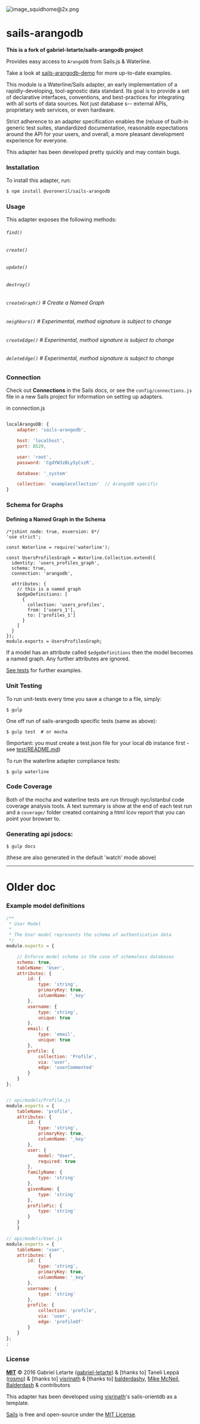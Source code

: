 ![image_squidhome@2x.png](http://i.imgur.com/RIvu9.png)

# sails-arangodb
**This is a fork of gabriel-letarte/sails-arangodb project**

Provides easy access to `ArangoDB` from Sails.js & Waterline.

Take a look at <a href="https://github.com/gabriel-letarte/sails-arangodb-demo">
sails-arangodb-demo</a> for more up-to-date examples.

This module is a Waterline/Sails adapter, an early implementation of a
rapidly-developing, tool-agnostic data standard. Its goal is to
provide a set of declarative interfaces, conventions, and
best-practices for integrating with all sorts of data sources.
Not just database s-- external APIs, proprietary web services, or even hardware.

Strict adherence to an adapter specification enables the (re)use of
built-in generic test suites, standardized documentation, reasonable
expectations around the API for your users, and overall, a more
pleasant development experience for everyone.

This adapter has been developed pretty quickly and may contain bugs.

### Installation

To install this adapter, run:

```sh
$ npm install @voroneril/sails-arangodb
```

### Usage

This adapter exposes the following methods:

###### `find()`

###### `create()`

###### `update()`

###### `destroy()`

###### `createGraph()` # Create a Named Graph

###### `neighbors()`  # Experimental, method signature is subject to change

###### `createEdge()` # Experimental, method signature is subject to change

###### `deleteEdge()` # Experimental, method signature is subject to change

### Connection

Check out **Connections** in the Sails docs, or see the `config/connections.js` file in a new Sails project for information on setting up adapters.

in connection.js
```javascript

localArangoDB: {
    adapter: 'sails-arangodb',

    host: 'localhost',
    port: 8529,

    user: 'root',
    password: 'CgdYW3zBLy5yCszR',

    database: '_system'

    collection: 'examplecollection'  // ArangoDB specific
}
```

### Schema for Graphs

#### Defining a Named Graph in the Schema
```
/*jshint node: true, esversion: 6*/
'use strict';

const Waterline = require('waterline');

const UsersProfilesGraph = Waterline.Collection.extend({
  identity: 'users_profiles_graph',
  schema: true,
  connection: 'arangodb',

  attributes: {
    // this is a named graph
    $edgeDefinitions: [
      {
        collection: 'users_profiles',
        from: ['users_1'],
        to: ['profiles_1']
      }
    ]
  }
});
module.exports = UsersProfilesGraph;

```
If a model has an attribute called `$edgeDefinitions` then the model becomes a named
graph.  Any further attributes are ignored.

[See tests](tests/) for further examples.

### Unit Testing

To run unit-tests every time you save a change to a file, simply:
```
$ gulp
```

One off run of sails-arangodb specific tests (same as above):
```
$ gulp test  # or mocha
```

(Important: you must create a test.json file for your local db instance first - see [test/README.md](test/README.md))

To run the waterline adapter compliance tests:
```
$ gulp waterline
```

### Code Coverage
Both of the mocha and waterline tests are run through nyc/istanbul code coverage
analysis tools.  A text summary is show at the end of each test run and a `coverage/`
folder created containing a html lcov report that you can point your browser to.

### Generating api jsdocs:
```
$ gulp docs
```
(these are also generated in the default 'watch' mode above)

---

# Older doc

### Example model definitions

```javascript
/**
 * User Model
 *
 * The User model represents the schema of authentication data
 */
module.exports = {

    // Enforce model schema in the case of schemaless databases
    schema: true,
    tableName: 'User',
    attributes: {
        id: {
            type: 'string',
            primaryKey: true,
            columnName: '_key'
        },
        username: {
            type: 'string',
            unique: true
        },
        email: {
            type: 'email',
            unique: true
        },
        profile: {
            collection: 'Profile',
            via: 'user',
            edge: 'userCommented'
        }
    }
};
```
```javascript

// api/models/Profile.js
module.exports = {
    tableName: 'profile',
    attributes: {
        id: {
            type: 'string',
            primaryKey: true,
            columnName: '_key'
        },
        user: {
            model: "User",
            required: true
        },
        familyName: {
            type: 'string'
        },
        givenName: {
            type: 'string'
        },
        profilePic: {
            type: 'string'
        }
    }
    }

// api/models/User.js
module.exports = {
    tableName: 'user',
    attributes: {
        id: {
            type: 'string',
            primaryKey: true,
            columnName: '_key'
        },
        username: {
            type: 'string'
        },
        profile: {
            collection: 'profile',
            via: 'user',
            edge: 'profileOf'
        }
    }
};
;
```


### License

**[MIT](./LICENSE)**
&copy; 2016 Gabriel Letarte ([gabriel-letarte](http://github.com/gabriel-letarte)) & [thanks to]
Taneli Leppä ([rosmo](http://github.com/rosmo)) & [thanks to]
[vjsrinath](http://github.com/vjsrinath) & [thanks to]
[balderdashy](http://github.com/balderdashy), [Mike McNeil](http://michaelmcneil.com), [Balderdash](http://balderdash.co) & contributors

This adapter has been developed using [vjsrinath](http://github.com/vjsrinath)'s sails-orientdb as a template.

[Sails](http://sailsjs.org) is free and open-source under the [MIT License](http://sails.mit-license.org/).


